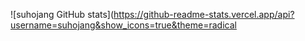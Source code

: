 ![suhojang GitHub stats](https://github-readme-stats.vercel.app/api?username=suhojang&show_icons=true&theme=radical
